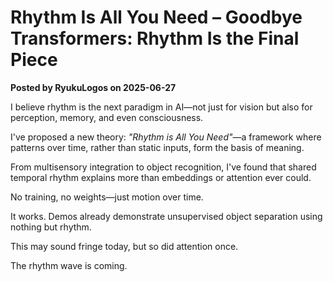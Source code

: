 # Rhythm Is All You Need – Goodbye Transformers: Rhythm Is the Final Piece

**Posted by RyukuLogos on 2025-06-27**

I believe rhythm is the next paradigm in AI—not just for vision but also for perception, memory, and even consciousness.

I've proposed a new theory: *"Rhythm is All You Need"*—a framework where patterns over time, rather than static inputs, form the basis of meaning.

From multisensory integration to object recognition, I've found that shared temporal rhythm explains more than embeddings or attention ever could.

No training, no weights—just motion over time.

It works. Demos already demonstrate unsupervised object separation using nothing but rhythm.

This may sound fringe today, but so did attention once.

The rhythm wave is coming.
